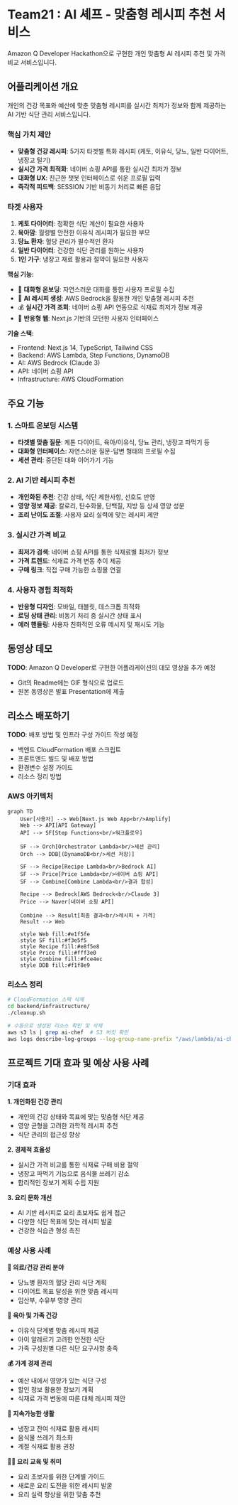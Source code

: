 # Team21 : AI 셰프 - 맞춤형 레시피 추천 서비스

Amazon Q Developer Hackathon으로 구현한 개인 맞춤형 AI 레시피 추천 및 가격 비교 서비스입니다.

## 어플리케이션 개요

개인의 건강 목표와 예산에 맞춘 맞춤형 레시피를 실시간 최저가 정보와 함께 제공하는 AI 기반 식단 관리 서비스입니다.

### 핵심 가치 제안
- **맞춤형 건강 레시피**: 5가지 타겟별 특화 레시피 (케토, 이유식, 당뇨, 일반 다이어트, 냉장고 털기)
- **실시간 가격 최적화**: 네이버 쇼핑 API를 통한 실시간 최저가 정보
- **대화형 UX**: 친근한 챗봇 인터페이스로 쉬운 프로필 입력
- **즉각적 피드백**: SESSION 기반 비동기 처리로 빠른 응답

### 타겟 사용자
1. **케토 다이어터**: 정확한 식단 계산이 필요한 사용자
2. **육아맘**: 월령별 안전한 이유식 레시피가 필요한 부모
3. **당뇨 환자**: 혈당 관리가 필수적인 환자
4. **일반 다이어터**: 건강한 식단 관리를 원하는 사용자
5. **1인 가구**: 냉장고 재료 활용과 절약이 필요한 사용자 

**핵심 기능:**
- 🤖 **대화형 온보딩**: 자연스러운 대화를 통한 사용자 프로필 수집
- 🍳 **AI 레시피 생성**: AWS Bedrock을 활용한 개인 맞춤형 레시피 추천
- 💰 **실시간 가격 조회**: 네이버 쇼핑 API 연동으로 식재료 최저가 정보 제공
- 📱 **반응형 웹**: Next.js 기반의 모던한 사용자 인터페이스

**기술 스택:**
- Frontend: Next.js 14, TypeScript, Tailwind CSS
- Backend: AWS Lambda, Step Functions, DynamoDB
- AI: AWS Bedrock (Claude 3)
- API: 네이버 쇼핑 API
- Infrastructure: AWS CloudFormation

## 주요 기능

### 1. 스마트 온보딩 시스템
- **타겟별 맞춤 질문**: 케톤 다이어트, 육아/이유식, 당뇨 관리, 냉장고 파먹기 등
- **대화형 인터페이스**: 자연스러운 질문-답변 형태의 프로필 수집
- **세션 관리**: 중단된 대화 이어가기 기능

### 2. AI 기반 레시피 추천
- **개인화된 추천**: 건강 상태, 식단 제한사항, 선호도 반영
- **영양 정보 제공**: 칼로리, 탄수화물, 단백질, 지방 등 상세 영양 성분
- **조리 난이도 조절**: 사용자 요리 실력에 맞는 레시피 제안

### 3. 실시간 가격 비교
- **최저가 검색**: 네이버 쇼핑 API를 통한 식재료별 최저가 정보
- **가격 트렌드**: 식재료 가격 변동 추이 제공
- **구매 링크**: 직접 구매 가능한 쇼핑몰 연결

### 4. 사용자 경험 최적화
- **반응형 디자인**: 모바일, 태블릿, 데스크톱 최적화
- **로딩 상태 관리**: 비동기 처리 중 실시간 상태 표시
- **에러 핸들링**: 사용자 친화적인 오류 메시지 및 재시도 기능

## 동영상 데모

**TODO**: Amazon Q Developer로 구현한 어플리케이션의 데모 영상을 추가 예정
- Git의 Readme에는 GIF 형식으로 업로드
- 원본 동영상은 발표 Presentation에 제출

## 리소스 배포하기

**TODO**: 배포 방법 및 인프라 구성 가이드 작성 예정
- 백엔드 CloudFormation 배포 스크립트
- 프론트엔드 빌드 및 배포 방법
- 환경변수 설정 가이드
- 리소스 정리 방법

### AWS 아키텍처

```mermaid
graph TD
    User[사용자] --> Web[Next.js Web App<br/>Amplify]
    Web --> API[API Gateway]
    API --> SF[Step Functions<br/>워크플로우]
    
    SF --> Orch[Orchestrator Lambda<br/>세션 관리]
    Orch --> DDB[(DynamoDB<br/>세션 저장)]
    
    SF --> Recipe[Recipe Lambda<br/>Bedrock AI]
    SF --> Price[Price Lambda<br/>네이버 쇼핑 API]
    SF --> Combine[Combine Lambda<br/>결과 합성]
    
    Recipe --> Bedrock[AWS Bedrock<br/>Claude 3]
    Price --> Naver[네이버 쇼핑 API]
    
    Combine --> Result[최종 결과<br/>레시피 + 가격]
    Result --> Web
    
    style Web fill:#e1f5fe
    style SF fill:#f3e5f5
    style Recipe fill:#e8f5e8
    style Price fill:#fff3e0
    style Combine fill:#fce4ec
    style DDB fill:#f1f8e9
```

### 리소스 정리

```bash
# CloudFormation 스택 삭제
cd backend/infrastructure/
./cleanup.sh

# 수동으로 생성된 리소스 확인 및 삭제
aws s3 ls | grep ai-chef  # S3 버킷 확인
aws logs describe-log-groups --log-group-name-prefix "/aws/lambda/ai-chef"  # 로그 그룹 확인
```

## 프로젝트 기대 효과 및 예상 사용 사례

### 기대 효과

**1. 개인화된 건강 관리**
- 개인의 건강 상태와 목표에 맞는 맞춤형 식단 제공
- 영양 균형을 고려한 과학적 레시피 추천
- 식단 관리의 접근성 향상

**2. 경제적 효율성**
- 실시간 가격 비교를 통한 식재료 구매 비용 절약
- 냉장고 파먹기 기능으로 음식물 쓰레기 감소
- 합리적인 장보기 계획 수립 지원

**3. 요리 문화 개선**
- AI 기반 레시피로 요리 초보자도 쉽게 접근
- 다양한 식단 목표에 맞는 레시피 발굴
- 건강한 식습관 형성 촉진

### 예상 사용 사례

**🏥 의료/건강 관리 분야**
- 당뇨병 환자의 혈당 관리 식단 계획
- 다이어트 목표 달성을 위한 맞춤 레시피
- 임산부, 수유부 영양 관리

**👶 육아 및 가족 건강**
- 이유식 단계별 맞춤 레시피 제공
- 아이 알레르기 고려한 안전한 식단
- 가족 구성원별 다른 식단 요구사항 충족

**💰 가계 경제 관리**
- 예산 내에서 영양가 있는 식단 구성
- 할인 정보 활용한 장보기 계획
- 식재료 가격 변동에 따른 대체 레시피 제안

**🌱 지속가능한 생활**
- 냉장고 잔여 식재료 활용 레시피
- 음식물 쓰레기 최소화
- 계절 식재료 활용 권장

**👨‍🍳 요리 교육 및 취미**
- 요리 초보자를 위한 단계별 가이드
- 새로운 요리 도전을 위한 레시피 발굴
- 요리 실력 향상을 위한 맞춤 추천
